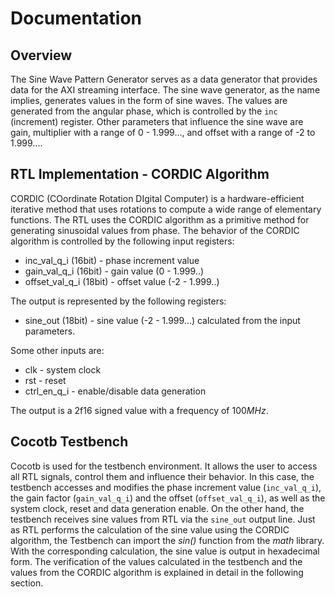 # Documentation

## Overview

The Sine Wave Pattern Generator serves as a data generator that provides data for the AXI streaming interface. The sine wave generator, as the name implies, generates values in the form of sine waves. The values are generated from the angular phase, which is controlled by the `inc` (increment) register. Other parameters that influence the sine wave are gain, multiplier with a range of 0 - 1.999..., and offset with a range of -2 to 1.999....

## RTL Implementation - CORDIC Algorithm

CORDIC (COordinate Rotation DIgital Computer) is a hardware-efficient iterative method that uses rotations to compute a wide range of elementary functions. The RTL uses the CORDIC algorithm as a primitive method for generating sinusoidal values from phase. The behavior of the CORDIC algorithm is controlled by the following input registers:
  - inc_val_q_i (16bit) - phase increment value
  - gain_val_q_i (16bit) - gain value (0 - 1.999..)
  - offset_val_q_i (18bit) - offset value (-2 - 1.999..)

The output is represented by the following registers:
  - sine_out (18bit) - sine value (-2 - 1.999...) calculated from the input parameters. 

Some other inputs are:
  - clk - system clock
  - rst - reset
  - ctrl_en_q_i - enable/disable data generation

The output is a 2f16 signed value with a frequency of 100*MHz*.

## Cocotb Testbench

Cocotb is used for the testbench environment. It allows the user to access all RTL signals, control them and influence their behavior. In this case, the testbench accesses and modifies the phase increment value (`inc_val_q_i`), the gain factor (`gain_val_q_i`) and the offset (`offset_val_q_i`), as well as the system clock, reset and data generation enable. On the other hand, the testbench receives sine values from RTL via the `sine_out` output line. Just as RTL performs the calculation of the sine value using the CORDIC algorithm, the Testbench can import the *sin()* function from the *math* library. With the corresponding calculation, the sine value is output in hexadecimal form. The verification of the values calculated in the testbench and the values from the CORDIC algorithm is explained in detail in the following section.